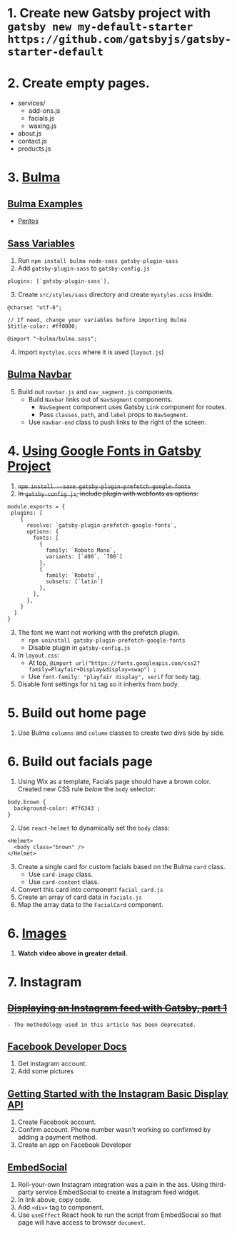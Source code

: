 # 1. Create new Gatsby project with `gatsby new my-default-starter https://github.com/gatsbyjs/gatsby-starter-default`

# 2. Create empty pages.
- services/
    - add-ons.js
    - facials.js
    - waxing.js
- about.js
- contact.js
- products.js

# 3. [Bulma](https://www.gatsbyjs.com/docs/bulma/)

## [Bulma Examples](https://bulma.io/expo/)
- [Pentos](https://pentos.co/)

## [Sass Variables](https://bulma.io/documentation/customize/variables/)

1. Run `npm install bulma node-sass gatsby-plugin-sass`
2. Add `gatsby-plugin-sass` to `gatsby-config.js`
```
plugins: [`gatsby-plugin-sass`],
```
3. Create `src/styles/sass` directory and create `mystyles.scss` inside.
```
@charset "utf-8";

// If need, change your variables before importing Bulma
$title-color: #ff0000;

@import "~bulma/bulma.sass";
```
4. Import `mystyles.scss` where it is used (`layout.js`)

## [Bulma Navbar](https://bulma.io/documentation/components/navbar)

5. Build out `navbar.js` and `nav_segment.js` components.
    - Build `Navbar` links out of `NavSegment` components.
        - `NavSegment` component uses Gatsby `Link` component for routes.
        - Pass `classes`, `path`, and `label` props to `NavSegment`.
    - Use `navbar-end` class to push links to the right of the screen.

# 4. [Using Google Fonts in Gatsby Project](https://medium.com/@matt.readout/using-google-fonts-in-your-gatsby-js-projects-b59a3abfba15)

1. ~~`npm install --save gatsby-plugin-prefetch-google-fonts`~~
2. ~~In `gatsby-config.js`, include plugin with webfonts as options:~~
```
module.exports = {
 plugins: [
    {
      resolve: `gatsby-plugin-prefetch-google-fonts`,
      options: {
        fonts: [
          {
            family: `Roboto Mono`,
            variants: [`400`, `700`]
          },
          {
            family: `Roboto`,
            subsets: [`latin`]
          },
        ],
      },
    }
  ]
}
```
3. The font we want not working with the prefetch plugin.
    - `npm uninstall gatsby-plugin-prefetch-google-fonts`
    - Disable plugin in `gatsby-config.js`
4. In `layout.css`: 
    - At top, `@import url("https://fonts.googleapis.com/css2?family=Playfair+Display&display=swap") ;`
    - Use `font-family: "playfair display", serif` for `body` tag.
5. Disable font settings for `h1` tag so it inherits from body.

# 5. Build out home page

1. Use Bulma `columns` and `column` classes to create two divs side by side.

# 6. Build out facials page

1. Using Wix as a template, Facials page should have a brown color. Created new CSS rule *below* the `body` selector: 
```
body.brown {
  background-color: #7f6343 ;
}
```
2. Use `react-helmet` to dynamically set the `body` class:
```
<Helmet>
  <body class="brown" />
</Helmet>
```
3. Create a single card for custom facials based on the Bulma `card` class.
    - Use `card-image` class.
    - Use `card-content` class.
4. Convert this card into component `facial_card.js`
5. Create an array of card data in `facials.js`
6. Map the array data to the `FacialCard` component.

# 6. [Images](https://www.youtube.com/watch?v=XiG8gYJ7DiI)

1. **Watch video above in greater detail.**

# 7. Instagram

## ~~[Displaying an Instagram feed with Gatsby, part 1](https://desiraebeberniss.com/posts/displaying-an-instagram-feed-with-gatsby/)~~
    - The methodology used in this article has been deprecated.
## [Facebook Developer Docs](https://developers.facebook.com/docs/instagram)
1. Get instagram account.
2. Add some pictures

## [Getting Started with the Instagram Basic Display API](https://levelup.gitconnected.com/getting-started-with-the-instagram-basic-display-api-5124c92c4935) 
1. Create Facebook account.
2. Confirm account. Phone number wasn't working so confirmed by adding a payment method.
3. Create an app on Facebook Developer

## [EmbedSocial](https://embedsocial.com/admin/home/)
1. Roll-your-own Instagram integration was a pain in the ass. Using third-party service EmbedSocial to create a Instagram feed widget.
2. In link above, copy code.
3. Add `<div>` tag to component. 
4. Use `useEffect` React hook to run the script from EmbedSocial so that page will have access to browser `document`.
